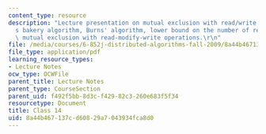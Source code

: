 ```yaml
---
content_type: resource
description: "Lecture presentation on mutual exclusion with read/write memory, Lamport\u2019\
  s bakery algorithm, Burns' algorithm, lower bound on the number of registers, and\
  \ mutual exclusion with read-modify-write operations.\r\n"
file: /media/courses/6-852j-distributed-algorithms-fall-2009/8a44b467137cd60829a7043934fca8d0_MIT6_852JF09_lec14.pdf
file_type: application/pdf
learning_resource_types:
- Lecture Notes
ocw_type: OCWFile
parent_title: Lecture Notes
parent_type: CourseSection
parent_uid: f492f5bb-8d3c-f429-82c3-260e683f5f34
resourcetype: Document
title: Class 14
uid: 8a44b467-137c-d608-29a7-043934fca8d0
---
```

